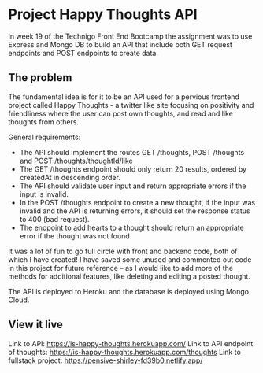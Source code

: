 # Project Happy Thoughts API

In week 19 of the Technigo Front End Bootcamp the assignment was to use Express and Mongo DB to build an API that include both GET request endpoints and POST endpoints to create data.

## The problem

The fundamental idea is for it to be an API used for a pervious frontend project called Happy Thoughts - a twitter like site focusing on positivity and friendliness where the user can post own thoughts, and read and like thoughts from others.

General requirements:

- The API should implement the routes GET /thoughts, POST /thoughts and POST /thoughts/thoughtId/like
- The GET /thoughts endpoint should only return 20 results, ordered by createdAt in descending order.
- The API should validate user input and return appropriate errors if the input is invalid.
- In the POST /thoughts endpoint to create a new thought, if the input was invalid and the API is returning errors, it should set the response status to 400 (bad request).
- The endpoint to add hearts to a thought should return an appropriate error if the thought was not found.

It was a lot of fun to go full circle with front and backend code, both of which I have created! I have saved some unused and commented out code in this project for future reference – as I would like to add more of the methods for additional features, like deleting and editing a posted thought.

The API is deployed to Heroku and the database is deployed using Mongo Cloud.

## View it live

Link to API: https://is-happy-thoughts.herokuapp.com/
Link to API endpoint of thoughts: https://is-happy-thoughts.herokuapp.com/thoughts
Link to fullstack project: https://pensive-shirley-fd39b0.netlify.app/
